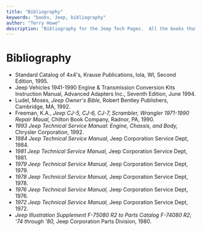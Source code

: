 ```yaml
---
title: "Bibliography"
keywords: "books, Jeep, bibliography"
author: "Terry Howe"
description: "Bibliography for the Jeep Tech Pages.  All the books that matter for the Jeepers library."
---
```

# Bibliography

  * Standard Catalog of 4x4's, Krause Publications, Iola, WI, Second Edition, 1995.
  * Jeep Vehicles 1941-1990 Engine & Transmission Conversion Kits Instruction Manual, Advanced Adapters Inc., Seventh Edition, June 1994.
  * Ludel, Moses, _Jeep Owner's Bible,_ Robert Bentley Publishers, Cambridge, MA, 1992.
  * Freeman, K.A., _Jeep CJ-5, CJ-6, CJ-7, Scrambler, Wrangler 1971-1990 Repair Maual,_ Chilton Book Company, Radnor, PA, 1990.
  * _1993 Jeep Technical Service Manual: Engine, Chassis, and Body,_ Chrysler Corporation, 1992.
  * _1984 Jeep Technical Service Manual,_ Jeep Corporation Service Dept, 1984.
  * _1981 Jeep Technical Service Manual,_ Jeep Corporation Service Dept, 1981.
  * _1979 Jeep Technical Service Manual,_ Jeep Corporation Service Dept, 1979.
  * _1978 Jeep Technical Service Manual,_ Jeep Corporation Service Dept, 1978.
  * _1976 Jeep Technical Service Manual,_ Jeep Corporation Service Dept, 1976.
  * _1972 Jeep Technical Service Manual,_ Jeep Corporation Service Dept, 1972.
  * _Jeep Illustration Supplement F-75080 R2 to Parts Catalog F-74080 R2; '74 through '80,_ Jeep Corporation Parts Division, 1980.
